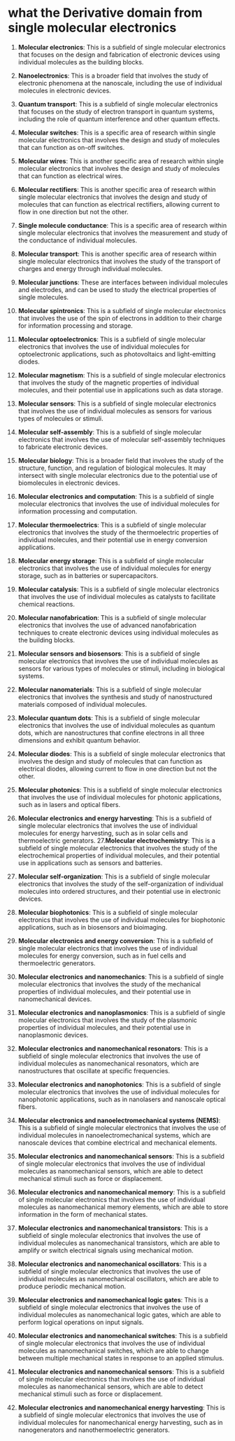 # what the Derivative domain from single molecular electronics
1. **Molecular electronics**: This is a subfield of single molecular electronics that focuses on the design and fabrication of electronic devices using individual molecules as the building blocks.

2. **Nanoelectronics**: This is a broader field that involves the study of electronic phenomena at the nanoscale, including the use of individual molecules in electronic devices.

3. **Quantum transport**: This is a subfield of single molecular electronics that focuses on the study of electron transport in quantum systems, including the role of quantum interference and other quantum effects.

4. **Molecular switches**: This is a specific area of research within single molecular electronics that involves the design and study of molecules that can function as on-off switches.

5. **Molecular wires**: This is another specific area of research within single molecular electronics that involves the design and study of molecules that can function as electrical wires.

6. **Molecular rectifiers**: This is another specific area of research within single molecular electronics that involves the design and study of molecules that can function as electrical rectifiers, allowing current to flow in one direction but not the other.

7. **Single molecule conductance**: This is a specific area of research within single molecular electronics that involves the measurement and study of the conductance of individual molecules.

8. **Molecular transport**: This is another specific area of research within single molecular electronics that involves the study of the transport of charges and energy through individual molecules.
9. **Molecular junctions**: These are interfaces between individual molecules and electrodes, and can be used to study the electrical properties of single molecules.
10. **Molecular spintronics**: This is a subfield of single molecular electronics that involves the use of the spin of electrons in addition to their charge for information processing and storage.
11. **Molecular optoelectronics**: This is a subfield of single molecular electronics that involves the use of individual molecules for optoelectronic applications, such as photovoltaics and light-emitting diodes.
12. **Molecular magnetism**: This is a subfield of single molecular electronics that involves the study of the magnetic properties of individual molecules, and their potential use in applications such as data storage.
13. **Molecular sensors**: This is a subfield of single molecular electronics that involves the use of individual molecules as sensors for various types of molecules or stimuli.
14. **Molecular self-assembly**: This is a subfield of single molecular electronics that involves the use of molecular self-assembly techniques to fabricate electronic devices.
15. **Molecular biology**: This is a broader field that involves the study of the structure, function, and regulation of biological molecules. It may intersect with single molecular electronics due to the potential use of biomolecules in electronic devices.
16. **Molecular electronics and computation**: This is a subfield of single molecular electronics that involves the use of individual molecules for information processing and computation.
17. **Molecular thermoelectrics**: This is a subfield of single molecular electronics that involves the study of the thermoelectric properties of individual molecules, and their potential use in energy conversion applications.
18. **Molecular energy storage**: This is a subfield of single molecular electronics that involves the use of individual molecules for energy storage, such as in batteries or supercapacitors.
19. **Molecular catalysis**: This is a subfield of single molecular electronics that involves the use of individual molecules as catalysts to facilitate chemical reactions.
20. **Molecular nanofabrication**: This is a subfield of single molecular electronics that involves the use of advanced nanofabrication techniques to create electronic devices using individual molecules as the building blocks.
21. **Molecular sensors and biosensors**: This is a subfield of single molecular electronics that involves the use of individual molecules as sensors for various types of molecules or stimuli, including in biological systems.
22. **Molecular nanomaterials**: This is a subfield of single molecular electronics that involves the synthesis and study of nanostructured materials composed of individual molecules.
23. **Molecular quantum dots**: This is a subfield of single molecular electronics that involves the use of individual molecules as quantum dots, which are nanostructures that confine electrons in all three dimensions and exhibit quantum behavior.
24. **Molecular diodes**: This is a subfield of single molecular electronics that involves the design and study of molecules that can function as electrical diodes, allowing current to flow in one direction but not the other.
25. **Molecular photonics**: This is a subfield of single molecular electronics that involves the use of individual molecules for photonic applications, such as in lasers and optical fibers.
26. **Molecular electronics and energy harvesting**: This is a subfield of single molecular electronics that involves the use of individual molecules for energy harvesting, such as in solar cells and thermoelectric generators.
27.**Molecular electrochemistry**: This is a subfield of single molecular electronics that involves the study of the electrochemical properties of individual molecules, and their potential use in applications such as sensors and batteries.
28. **Molecular self-organization**: This is a subfield of single molecular electronics that involves the study of the self-organization of individual molecules into ordered structures, and their potential use in electronic devices.
29. **Molecular biophotonics**: This is a subfield of single molecular electronics that involves the use of individual molecules for biophotonic applications, such as in biosensors and bioimaging.
30. **Molecular electronics and energy conversion**: This is a subfield of single molecular electronics that involves the use of individual molecules for energy conversion, such as in fuel cells and thermoelectric generators.
31. **Molecular electronics and nanomechanics**: This is a subfield of single molecular electronics that involves the study of the mechanical properties of individual molecules, and their potential use in nanomechanical devices.
32. **Molecular electronics and nanoplasmonics**: This is a subfield of single molecular electronics that involves the study of the plasmonic properties of individual molecules, and their potential use in nanoplasmonic devices.
33. **Molecular electronics and nanomechanical resonators**: This is a subfield of single molecular electronics that involves the use of individual molecules as nanomechanical resonators, which are nanostructures that oscillate at specific frequencies.
34. **Molecular electronics and nanophotonics**: This is a subfield of single molecular electronics that involves the use of individual molecules for nanophotonic applications, such as in nanolasers and nanoscale optical fibers.
35. **Molecular electronics and nanoelectromechanical systems (NEMS)**: This is a subfield of single molecular electronics that involves the use of individual molecules in nanoelectromechanical systems, which are nanoscale devices that combine electrical and mechanical elements.
36. **Molecular electronics and nanomechanical sensors**: This is a subfield of single molecular electronics that involves the use of individual molecules as nanomechanical sensors, which are able to detect mechanical stimuli such as force or displacement.
37. **Molecular electronics and nanomechanical memory**: This is a subfield of single molecular electronics that involves the use of individual molecules as nanomechanical memory elements, which are able to store information in the form of mechanical states.
38. **Molecular electronics and nanomechanical transistors**: This is a subfield of single molecular electronics that involves the use of individual molecules as nanomechanical transistors, which are able to amplify or switch electrical signals using mechanical motion.
39. **Molecular electronics and nanomechanical oscillators**: This is a subfield of single molecular electronics that involves the use of individual molecules as nanomechanical oscillators, which are able to produce periodic mechanical motion.
40. **Molecular electronics and nanomechanical logic gates**: This is a subfield of single molecular electronics that involves the use of individual molecules as nanomechanical logic gates, which are able to perform logical operations on input signals.
41. **Molecular electronics and nanomechanical switches**: This is a subfield of single molecular electronics that involves the use of individual molecules as nanomechanical switches, which are able to change between multiple mechanical states in response to an applied stimulus.
42. **Molecular electronics and nanomechanical sensors**: This is a subfield of single molecular electronics that involves the use of individual molecules as nanomechanical sensors, which are able to detect mechanical stimuli such as force or displacement.
43. **Molecular electronics and nanomechanical energy harvesting**: This is a subfield of single molecular electronics that involves the use of individual molecules for nanomechanical energy harvesting, such as in nanogenerators and nanothermoelectric generators.
